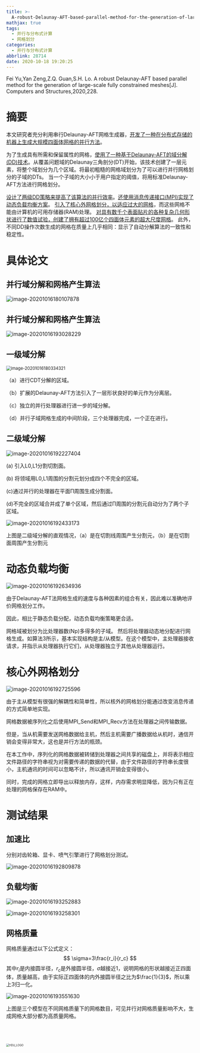 ```yaml
---
title: >-
  A-robust-Delaunay-AFT-based-parallel-method-for-the-generation-of-large-scale-fully-constrained-meshes
mathjax: true
tags:
  - 并行与分布式计算
  - 网格划分
categories:
  - 并行与分布式计算
abbrlink: 28714
date: 2020-10-18 19:20:25
---
```


Fei Yu,Yan Zeng,Z.Q. Guan,S.H. Lo. A robust Delaunay-AFT based parallel method for the generation of large-scale fully constrained meshes[J]. Computers and Structures,2020,228.

# 摘要

本文研究者充分利用串行Delaunay-AFT网格生成器，<u>开发了一种在分布式存储的机器上生成大规模四面体网格的并行方法</u>。 

为了生成具有所需和保留属性的网格，<u>使用了一种基于Delaunay-AFT的域分解(DD)技术</u>。从覆盖问题域的Delaunay三角剖分(DT)开始，该技术创建了一层元素，将整个域划分为几个区域。将最初粗糙的网格域划分为了可以进行并行网格划分的子域的DTs。 当一个子域的大小小于用户指定的阈值，将用标准Delaunay-AFT方法进行网格划分。     

<u>设计了两级DD策略来提高了该算法的并行效率</u>。<u>还使用消息传递接口(MPI)实现了动态负载均衡方案</u>。 <u>引入了核心外网格划分，以适应过大的网格</u>，而这些网格不能由计算机的可用存储器(RAM)处理。 <u>对具有数千个表面贴片的各种复杂几何形状进行了数值试验，创建了拥有超过100亿个四面体元素的超大尺度网格</u>。 此外，不同DD操作次数生成的网格在质量上几乎相同：显示了自动分解算法的一致性和稳定性。

<!-- more -->

# 具体论文

## 并行域分解和网格产生算法

![image-20201016180107878](../../../images/A-robust-Delaunay-AFT-based-parallel-method-for-the-generation-of-large-scale-fully-constrained-meshes/image-20201016180107878.png)

## 并行域分解和网格产生算法

![image-20201016193028229](../../../images/A-robust-Delaunay-AFT-based-parallel-method-for-the-generation-of-large-scale-fully-constrained-meshes/image-20201016193028229.png)

## 一级域分解

<img src="../images/A-robust-Delaunay-AFT-based-parallel-method-for-the-generation-of-large-scale-fully-constrained-meshes/image-20201016180334321.png" alt="image-20201016180334321" style="zoom: 80%;" />

（a）进行CDT分解的区域。

（b）扩展的Delaunay-AFT方法引入了一层形状良好的单元作为分离层。

（c）独立的并行处理器进行进一步的域分解。

（d）并行子域网格生成的中间阶段，三个处理器完成，一个正在进行。

## 二级域分解

![image-20201016192227404](../../../images/A-robust-Delaunay-AFT-based-parallel-method-for-the-generation-of-large-scale-fully-constrained-meshes/image-20201016192227404.png)

(a) 引入L0,L1分割切割面。

(b) 将领域用L0,L1周围的分割元划分成四个不完全的区域。

(c)通过并行的处理器在平面Π周围生成分割面。

(d)不完全的区域合并成了单个区域，然后通过Π周围的分割元自动分为了两个子区域。

![image-20201016192433173](../../../images/A-robust-Delaunay-AFT-based-parallel-method-for-the-generation-of-large-scale-fully-constrained-meshes/image-20201016192433173.png)

上图是二级域分解的直观情况，（a）是在切割线周围产生分割元，（b）是在切割面周围产生分割元

# 动态负载均衡

![image-20201016192634936](../../../images/A-robust-Delaunay-AFT-based-parallel-method-for-the-generation-of-large-scale-fully-constrained-meshes/image-20201016192634936.png)

由于Delaunay-AFT法网格生成的速度与各种因素的组合有关，因此难以准确地评价网格划分工作。

因此，相比于静态负载分配，动态负载均衡策略更合适。

网格域被划分为比处理器数(Np)多得多的子域。 然后将处理器动态地分配进行网格生成。如算法3所示，基本实现结构是主/从模型。在这个模型中，主处理器接收请求，并指示从处理器执行它们，从处理器独立于其他从处理器运行。

# 核心外网格划分

![image-20201016192725596](../../../images/A-robust-Delaunay-AFT-based-parallel-method-for-the-generation-of-large-scale-fully-constrained-meshes/image-20201016192725596.png)

 由于主从模型有很强的解耦性和简单性，所以核外的网格划分能通过改变消息传递的方式简单地实现。

网格数据被序列化之后使用MPI_Send和MPI_Recv方法在处理器之间传输数据。

但是，当从机需要发送网格数据给主机，然后主机需要广播数据给从机时，通信开销会变得非常大，这也是并行方法的瓶颈。

在本工作中，序列化的网格数据被转储到处理器之间共享的磁盘上，并将表示相应文件路径的字符串视为对需要传递的数据的代替，由于文件路径的字符串长度很小，主机通讯的时间可以忽略不计，所以通讯开销会变得很小。

同时，完成的网格立即导出以释放内存，这样，内存需求明显降低，因为只有正在处理的网格保存在RAM中。 

# 测试结果

## 加速比

分别对齿轮箱、显卡、喷气引擎进行了网格划分测试。

![image-20201016192809878](../../../images/A-robust-Delaunay-AFT-based-parallel-method-for-the-generation-of-large-scale-fully-constrained-meshes/image-20201016192809878.png)

## 负载均衡

![image-20201016193252883](../../../images/A-robust-Delaunay-AFT-based-parallel-method-for-the-generation-of-large-scale-fully-constrained-meshes/image-20201016193252883.png)

![image-20201016193258301](../../../images/A-robust-Delaunay-AFT-based-parallel-method-for-the-generation-of-large-scale-fully-constrained-meshes/image-20201016193258301.png)

## 网格质量

网格质量通过以下公式定义：
$$
\sigma=3\frac{r_i}{r_c}
$$
其中$r_i$是内接圆半径，$r_c$是外接圆半径，$\sigma$越接近1，说明网格的形状越接近正四面体，质量越高，由于实际正四面体的内外接圆半径之比为$\frac{1}{3}$，所以乘上3归一化。

![image-20201016193551630](../../../images/A-robust-Delaunay-AFT-based-parallel-method-for-the-generation-of-large-scale-fully-constrained-meshes/image-20201016193551630.png)

上图是三个模型在不同网格质量下的网格数目，可见并行对网格质量影响不大，生成网格大部分都为高质量网格。

<br>

<br>

<br>

<img src="../images/A-robust-Delaunay-AFT-based-parallel-method-for-the-generation-of-large-scale-fully-constrained-meshes/HDU_LOGO.png" alt="HDU_LOGO" style="zoom:50%;" />